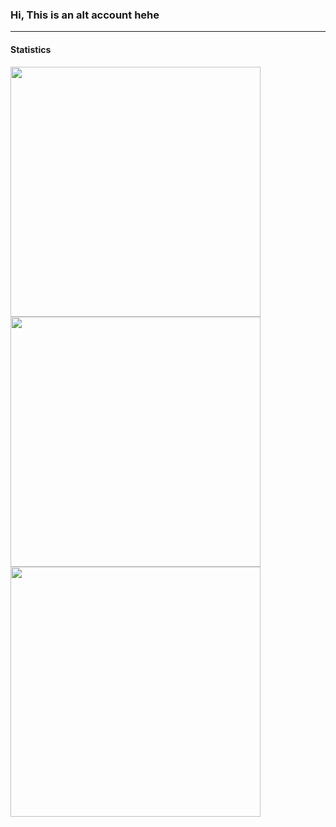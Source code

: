 <h3>Hi, This is an alt account hehe</h3>
<hr>
<h4>Statistics</h4>
<img width="400px" src="https://github-readme-stats.vercel.app/api?username=GarudaFX&show_icons=true&theme=noctis_minimus"><br>
<img width="400px" src="https://github-readme-stats.vercel.app/api/top-langs/?username=GarudaFX&layout=compact&theme=noctis_minimus">
<img width="400px" src="https://github-readme-stats.vercel.app/api/pin/?username=GarudaFX&repo=js-notes&theme=noctis_minimus">
